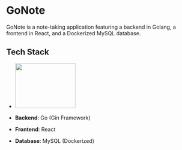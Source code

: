 # GoNote

GoNote is a note-taking application featuring a backend in Golang, a frontend in React, and a Dockerized MySQL database.

## Tech Stack

- <img src="https://github.com/buwud/go-note/assets/91667950/95a99f97-e388-4162-8995-1e37f585c5dc" width="160" height="120" />

- **Backend**: Go (Gin Framework)
- **Frontend**: React
- **Database**: MySQL (Dockerized)
